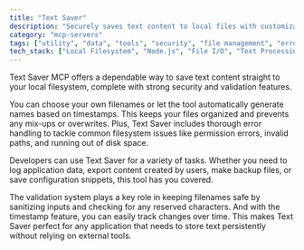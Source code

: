 ```yaml
---
title: "Text Saver"
description: "Securely saves text content to local files with customizable or timestamp-based filenames, featuring robust validation and error handling."
category: "mcp-servers"
tags: ["utility", "data", "tools", "security", "file management", "error handling"]
tech_stack: ["Local Filesystem", "Node.js", "File I/O", "Text Processing", "Data Persistence", "Validation"]
---
```


Text Saver MCP offers a dependable way to save text content straight to your local filesystem, complete with strong security and validation features.

You can choose your own filenames or let the tool automatically generate names based on timestamps. This keeps your files organized and prevents any mix-ups or overwrites. Plus, Text Saver includes thorough error handling to tackle common filesystem issues like permission errors, invalid paths, and running out of disk space.

Developers can use Text Saver for a variety of tasks. Whether you need to log application data, export content created by users, make backup files, or save configuration snippets, this tool has you covered.

The validation system plays a key role in keeping filenames safe by sanitizing inputs and checking for any reserved characters. And with the timestamp feature, you can easily track changes over time. This makes Text Saver perfect for any application that needs to store text persistently without relying on external tools.